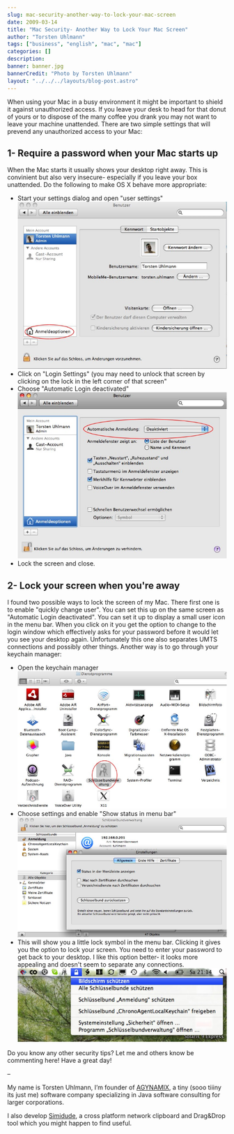 ```yaml
---
slug: mac-security-another-way-to-lock-your-mac-screen
date: 2009-03-14
title: "Mac Security- Another Way to Lock Your Mac Screen"
author: "Torsten Uhlmann"
tags: ["business", "english", "mac", "mac"]
categories: []
description:
banner: banner.jpg
bannerCredit: "Photo by Torsten Uhlmann"
layout: "../../../layouts/blog-post.astro"
---
```


When using your Mac in a busy environment it might be important to shield it against unauthorized access. If you leave your desk to head for that donut of yours or to dispose of the many coffee you drank you may not want to leave your machine unattended. There are two simple settings that will prevend any unauthorized access to your Mac:

1- Require a password when your Mac starts up
---------------------------------------------

When the Mac starts it usually shows your desktop right away. This is convinient but also very insecure- especially if you leave your box unattended. Do the following to make OS X behave more appropriate:

-   Start your settings dialog and open "user settings"[![](./benutzer.jpg "benutzer")](./benutzer.jpg)
-   Click on "Login Settings" (you may need to unlock that screen by clicking on the lock in the left corner of that screen"
-   Choose "Automatic Login deactivated"[![](./benutzer-auto-login.jpg "benutzer-auto-login")](./benutzer-auto-login.jpg)
-   Lock the screen and close.

2- Lock your screen when you're away
------------------------------------

I found two possible ways to lock the screen of my Mac. There first one is to enable "quickly change user". You can set this up on the same screen as "Automatic Login deactivated". You can set it up to display a small user icon in the menu bar. When you click on it you get the option to change to the login window which effectively asks for your password before it would let you see your desktop again. Unfortunately this one also separates UMTS connections and possibly other things. Another way is to go through your keychain manager:

-   Open the keychain manager[![](./dienstprogramme.jpg "dienstprogramme")](./dienstprogramme.jpg)
-   Choose settings and enable "Show status in menu bar"[![](./einstellungen.jpg "einstellungen")](./einstellungen.jpg)
-   This will show you a little lock symbol in the menu bar. Clicking it gives you the option to lock your screen. You need to enter your password to get back to your desktop. I like this option better- it looks more appealing and doesn't seem to separate any connections.[![](./lock_screen.jpg "lock_screen")](./lock_screen.jpg)

Do you know any other security tips? Let me and others know be commenting here! Have a great day!

–

My name is Torsten Uhlmann, I’m founder of [AGYNAMIX](http://www.agynamix.de/), a tiny (sooo tiiiny its just me) software company specializing in Java software consulting for larger corporations.

I also develop [Simidude](http://www.simidude.com/), a cross platform network clipboard and Drag&Drop tool which you might happen to find useful.
